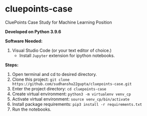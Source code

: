 # cluepoints-case
CluePoints Case Study for Machine Learning Position

**Developed on Python 3.9.6**

**Software Needed:**
1. Visual Studio Code (or your text editor of choice.)
    - Install `Jupyter` extension for ipython notebooks.

**Steps:**
1. Open terminal and cd to desired directory.
2. Clone this project: `git clone https://github.com/sudhanshu22gupta/cluepoints-case.git`
3. Enter the project directory: `cd cluepoints-case`
4. Create virtual environment: `python3 -m virtualenv venv_cp`
5. Activate virtual environment: `source venv_cp/bin/activate`
6. Install package requirements: `pip3 install -r requirements.txt`
7. Run the notebooks.
